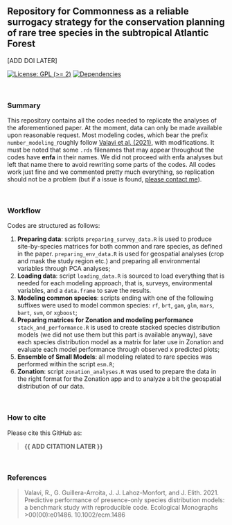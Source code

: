 ## Repository for Commonness as a reliable surrogacy strategy for the conservation planning of rare tree species in the subtropical Atlantic Forest
[ADD DOI LATER]

<!-- badges: start -->

[![License: GPL (\>=
2)](https://img.shields.io/badge/License-GPL%20%28%3E%3D%202%29-blue.svg)](https://choosealicense.com/licenses/gpl-2.0/)
[![Dependencies](https://img.shields.io/badge/dependencies-2/94-green?style=flat)](#)

<!-- badges: end -->

<br />

### Summary
This repository contains all the codes needed to replicate the analyses of the aforementioned paper. At the moment, data can only be made available upon reasonable request. Most modeling codes, which bear the prefix ```number_modeling_```roughly follow [Valavi et al. (2021)](https://esajournals.onlinelibrary.wiley.com/doi/full/10.1002/ecm.1486), with modifications. It must be noted that some ```.rds``` filenames that may appear throughout the codes have **enfa** in their names. We did not proceed with enfa analyses but left that name there to avoid rewriting some parts of the codes. All codes work just fine and we commented pretty much everything, so replication should not be a problem (but if a issue is found, [please contact me](mailto:ggrittz@usp.br)).

<br />

### Workflow
Codes are structured as follows:  
1. **Preparing data**: scripts ```preparing_survey_data.R``` is used to produce site-by-species matrices for both common and rare species, as defined in the paper. ```preparing_env_data.R``` is used for geospatial analyses (crop and mask the study region etc.) and preparing all environmental variables through PCA analyses;  
2. **Loading data**: script ```loading_data.R``` is sourced to load everything that is needed for each modeling approach, that is, surveys, environmental variables, and a ```data.frame``` to save the results.
3. **Modeling common species**: scripts ending with one of the following suffixes were used to model common species: ```rf```, ```brt```, ```gam```, ```glm```, ```mars```, ```bart```, ```svm```, or ```xgboost```;
4. **Preparing matrices for Zonation and modeling performance** ```stack_and_performance.R``` is used to create stacked species distribution models (we did not use them but this part is available anyway), save each species distribution model as a matrix for later use in Zonation and evaluate each model performance through observed x predicted plots;
5. **Ensemble of Small Models**: all modeling related to rare species was performed within the script ```esm.R```;
6. **Zonation**: script ```zonation_analyses.R``` was used to prepare the data in the right format for the Zonation app and to analyze a bit the geospatial distribution of our data.

<br />

### How to cite

Please cite this GitHub as:

> **{{ ADD CITATION LATER }}**

<br />

### References
>Valavi, R., G. Guillera-Arroita, J. J. Lahoz-Monfort, and J. Elith. 2021. Predictive performance of presence-only species distribution models: a benchmark study with reproducible code. Ecological Monographs >00(00):e01486. 10.1002/ecm.1486
